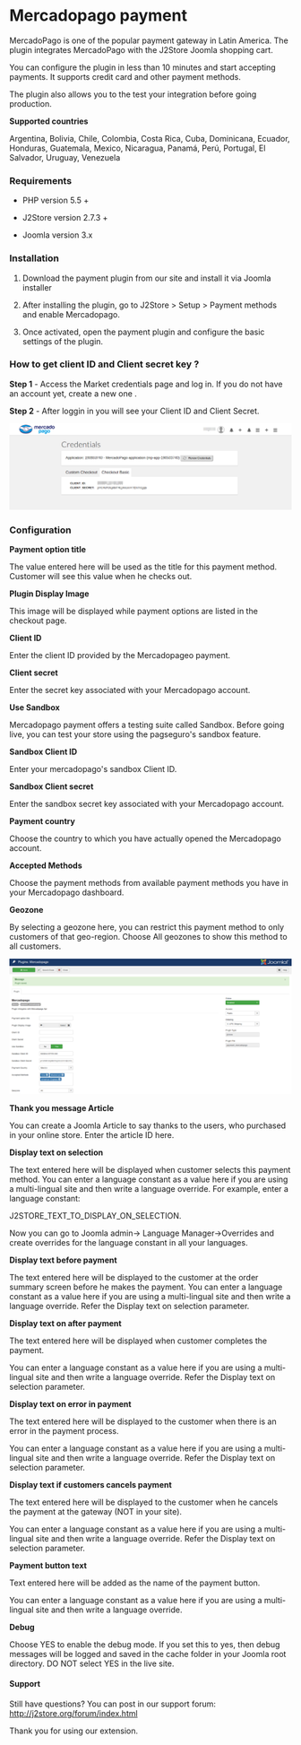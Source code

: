 # Mercadopago payment

MercadoPago is one of the popular payment gateway in Latin America. The plugin integrates MercadoPago with the J2Store Joomla shopping cart.

You can configure the plugin in less than 10 minutes and start accepting payments. It supports credit card and other payment methods.

The plugin also allows you to the test your integration before going production.

**Supported countries**

Argentina, Bolivia, Chile, Colombia, Costa Rica, Cuba, Dominicana, Ecuador, Honduras, Guatemala, Mexico, Nicaragua, Panamá, Perú, Portugal, El Salvador, Uruguay, Venezuela

### Requirements

* PHP version 5.5 +

* J2Store version 2.7.3 +

* Joomla version 3.x

### Installation

1. Download the payment plugin from our site and install it via Joomla installer

2. After installing the plugin, go to J2Store > Setup > Payment methods and enable Mercadopago.

3. Once activated, open the payment plugin and configure the basic settings of the plugin.

### How to get client ID and Client secret key ?

**Step 1** - Access the Market credentials page  and log in. If you do not have an account yet, create a new one .

**Step 2** - After loggin in you will see your Client ID and Client Secret.

![](./assets/images/mercado-keys.png)

### Configuration

**Payment option title**

The value entered here will be used as the title for this payment method. Customer will see this value when he checks out.

**Plugin Display Image**

This image will be displayed while payment options are listed in the checkout page.

**Client ID**

Enter the client ID provided by the Mercadopageo payment.

**Client secret**

Enter the secret key associated with your Mercadopago account.

**Use Sandbox**

Mercadopago payment offers a testing suite called Sandbox. Before going live, you can test your store using the pagseguro's sandbox feature.

**Sandbox Client ID**

Enter your mercadopago's sandbox Client ID.

**Sandbox Client secret**

Enter the sandbox secret key associated with your Mercadopago account.

**Payment country**

Choose the country to which you have actually opened the Mercadopago account.

**Accepted Methods**

Choose the payment methods from available payment methods you have in your Mercadopago dashboard.

**Geozone**

By selecting a geozone here, you can restrict this payment method to only customers of that geo-region. Choose All geozones to show this method to all customers.

![](./assets/images/mercado-config.png)

**Thank you message Article**

You can create a Joomla Article to say thanks to the users, who purchased in your online store. Enter the article ID here.

**Display text on selection**

The text entered here will be displayed when customer selects this payment method. You can enter a language constant as a value here if you are using a multi-lingual site and then write a language override. For example, enter a language constant:

J2STORE_TEXT_TO_DISPLAY_ON_SELECTION.

Now you can go to Joomla admin-> Language Manager->Overrides and create overrides for the language constant in all your languages.

**Display text before payment**

The text entered here will be displayed to the customer at the order summary screen before he makes the payment. You can enter a language constant as a value here if you are using a multi-lingual site and then write a language override. Refer the Display text on selection parameter. 

**Display text on after payment**

The text entered here will be displayed when customer completes the payment.

You can enter a language constant as a value here if you are using a multi-lingual site and then write a language override. Refer the Display text on selection parameter.

**Display text on error in payment**

The text entered here will be displayed to the customer when there is an error in the payment process.

You can enter a language constant as a value here if you are using a multi-lingual site and then write a language override. Refer the Display text on selection parameter.

**Display text if customers cancels payment**

The text entered here will be displayed to the customer when he cancels the payment at the gateway (NOT in your site).

You can enter a language constant as a value here if you are using a multi-lingual site and then write a language override. Refer the Display text on selection parameter.

**Payment button text**

Text entered here will be added as the name of the payment button.

You can enter a language constant as a value here if you are using a multi-lingual site and then write a language override.

**Debug**

Choose YES to enable the debug mode. If you set this to yes, then debug messages will be logged and saved in the cache folder in your Joomla root directory. DO NOT select YES in the live site. 

#### Support

Still have questions? You can post in our support forum: http://j2store.org/forum/index.html

Thank you for using our extension.
